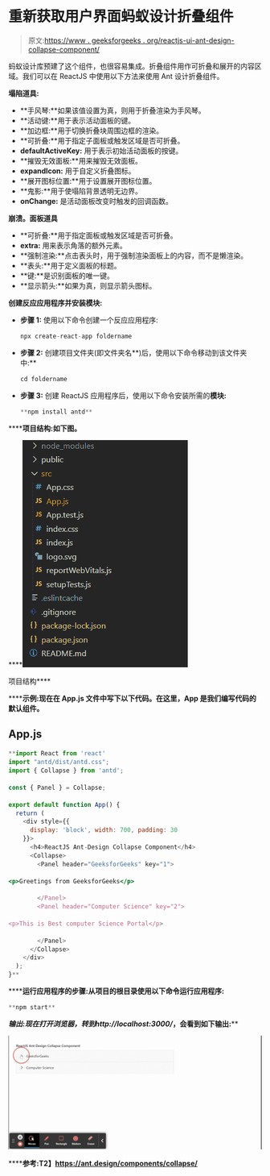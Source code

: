 # 重新获取用户界面蚂蚁设计折叠组件

> 原文:[https://www . geeksforgeeks . org/reactjs-ui-ant-design-collapse-component/](https://www.geeksforgeeks.org/reactjs-ui-ant-design-collapse-component/)

蚂蚁设计库预建了这个组件，也很容易集成。折叠组件用作可折叠和展开的内容区域。我们可以在 ReactJS 中使用以下方法来使用 Ant 设计折叠组件。

**塌陷道具:**

*   **手风琴:**如果该值设置为真，则用于折叠渲染为手风琴。
*   **活动键:**用于表示活动面板的键。
*   **加边框:**用于切换折叠块周围边框的渲染。
*   **可折叠:**用于指定子面板或触发区域是否可折叠。
*   **defaultActiveKey:** 用于表示初始活动面板的按键。
*   **摧毁无效面板:**用来摧毁无效面板。
*   **expandIcon:** 用于自定义折叠图标。
*   **展开图标位置:**用于设置展开图标位置。
*   **鬼影:**用于使塌陷背景透明无边界。
*   **onChange:** 是活动面板改变时触发的回调函数。

**崩溃。面板道具**

*   **可折叠:**用于指定面板或触发区域是否可折叠。
*   **extra:** 用来表示角落的额外元素。
*   **强制渲染:**点击表头时，用于强制渲染面板上的内容，而不是懒渲染。
*   **表头:**用于定义面板的标题。
*   **键:**是识别面板的唯一键。
*   **显示箭头:**如果为真，则显示箭头图标。

**创建反应应用程序并安装模块:**

*   **步骤 1:** 使用以下命令创建一个反应应用程序:

    ```jsx
    npx create-react-app foldername
    ```

*   **步骤 2:** 创建项目文件夹(即文件夹名**)后，使用以下命令移动到该文件夹中:**

    ```jsx
    cd foldername
    ```

*   **步骤 3:** 创建 ReactJS 应用程序后，使用以下命令安装所需的****模块:****

    ```jsx
    **npm install antd**
    ```

******项目结构:**如下图。****

****![](img/f04ae0d8b722a9fff0bd9bd138b29c23.png)

项目结构**** 

******示例:**现在在 **App.js** 文件中写下以下代码。在这里，App 是我们编写代码的默认组件。****

## ****App.js****

```jsx
**import React from 'react'
import "antd/dist/antd.css";
import { Collapse } from 'antd';

const { Panel } = Collapse;

export default function App() {
  return (
    <div style={{
      display: 'block', width: 700, padding: 30
    }}>
      <h4>ReactJS Ant-Design Collapse Component</h4>
      <Collapse>
        <Panel header="GeeksforGeeks" key="1">

<p>Greetings from GeeksforGeeks</p>

        </Panel>
        <Panel header="Computer Science" key="2">

<p>This is Best computer Science Portal</p>

        </Panel>
      </Collapse>
    </div>
  );
}**
```

******运行应用程序的步骤:**从项目的根目录使用以下命令运行应用程序:****

```jsx
**npm start**
```

******输出:**现在打开浏览器，转到***http://localhost:3000/***，会看到如下输出:****

****![](img/5c16fb1327b972c499ea38bb6b2d42de.png)****

******参考:**T2】https://ant.design/components/collapse/****